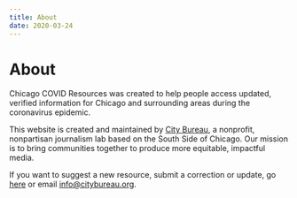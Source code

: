 ```yaml
---
title: About
date: 2020-03-24
---
```


# About

Chicago COVID Resources was created to help people access updated, verified information for Chicago and surrounding areas during the coronavirus epidemic.

This website is created and maintained by [City Bureau](https://www.citybureau.org/), a nonprofit, nonpartisan journalism lab based on the South Side of Chicago. Our mission is to bring communities together to produce more equitable, impactful media.

If you want to suggest a new resource, submit a correction or update, go [here](/en/suggest-resource/) or email [info@citybureau.org](mailto:info@citybureau.org).
